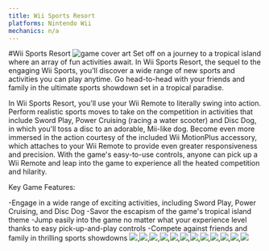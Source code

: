 ```yaml
---
title: Wii Sports Resort
platforms: Nintendo Wii
mechanics: n/a
---
```

#Wii Sports Resort
![game cover art](//images.igdb.com/igdb/image/upload/t_thumb/vyihkhcjmdgwjmpxuem1.jpg "Logo Title Text 1")
Set off on a journey to a tropical island where an array of fun activities await. In Wii Sports Resort, the sequel to the engaging Wii Sports, you'll discover a wide range of new sports and activities you can play anytime. Go head-to-head with your friends and family in the ultimate sports showdown set in a tropical paradise. 
 
In Wii Sports Resort, you'll use your Wii Remote to literally swing into action. Perform realistic sports moves to take on the competition in activities that include Sword Play, Power Cruising (racing a water scooter) and Disc Dog, in which you'll toss a disc to an adorable, Mii-like dog. Become even more immersed in the action courtesy of the included Wii MotionPlus accessory, which attaches to your Wii Remote to provide even greater responsiveness and precision. With the game's easy-to-use controls, anyone can pick up a Wii Remote and leap into the game to experience all the heated competition and hilarity. 
 
Key Game Features: 
 
-Engage in a wide range of exciting activities, including Sword Play, Power Cruising, and Disc Dog 
-Savor the escapism of the game's tropical island theme 
-Jump easily into the game no matter what your experience level thanks to easy pick-up-and-play controls 
-Compete against friends and family in thrilling sports showdowns
<img src="//images.igdb.com/igdb/image/upload/t_thumb/pph3cha64bsvjjvdmmgy.jpg"/>,<img src="//images.igdb.com/igdb/image/upload/t_thumb/alb4en9eirhgksyimyec.jpg"/>,<img src="//images.igdb.com/igdb/image/upload/t_thumb/piurqd0hnqbuxomz2ssq.jpg"/>,<img src="//images.igdb.com/igdb/image/upload/t_thumb/zy1mbmwtlexxdjcya8iw.jpg"/>,<img src="//images.igdb.com/igdb/image/upload/t_thumb/gbp4aifesozldjz19x1i.jpg"/>,<img src="//images.igdb.com/igdb/image/upload/t_thumb/q4uo55rsymutw8jsmf6l.jpg"/>,<img src="//images.igdb.com/igdb/image/upload/t_thumb/nmkhqpbzh3gfe042ayso.jpg"/>,<img src="//images.igdb.com/igdb/image/upload/t_thumb/qozewmsfz1zgmvb139zs.jpg"/>,<img src="//images.igdb.com/igdb/image/upload/t_thumb/jo1bg7g0ee4x5rvihwxv.jpg"/>,<img src="//images.igdb.com/igdb/image/upload/t_thumb/orhp3sishdegntrupsax.jpg"/>,<img src="//images.igdb.com/igdb/image/upload/t_thumb/muqeui5btbyvig3iv4dd.jpg"/>,<img src="//images.igdb.com/igdb/image/upload/t_thumb/sc3q0nxmpaj3e45hdy1m.jpg"/>
